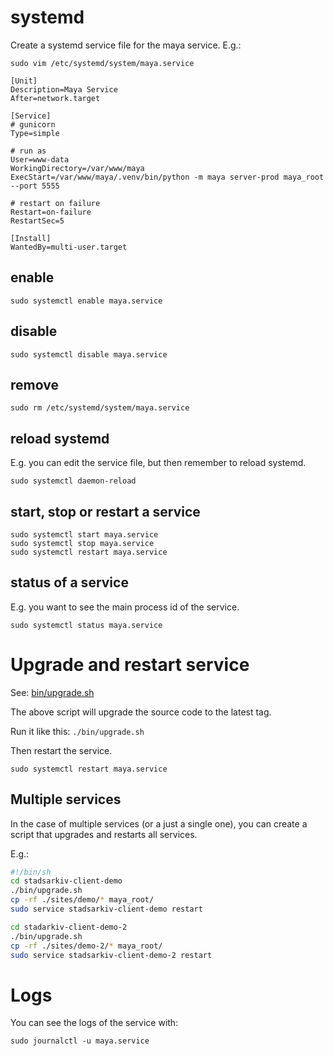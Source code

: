 # systemd

Create a systemd service file for the maya service. E.g.:

    sudo vim /etc/systemd/system/maya.service

```
[Unit]
Description=Maya Service
After=network.target

[Service]
# gunicorn
Type=simple

# run as
User=www-data
WorkingDirectory=/var/www/maya
ExecStart=/var/www/maya/.venv/bin/python -m maya server-prod maya_root --port 5555

# restart on failure
Restart=on-failure
RestartSec=5

[Install]
WantedBy=multi-user.target

```

## enable

    sudo systemctl enable maya.service

## disable

    sudo systemctl disable maya.service

## remove

    sudo rm /etc/systemd/system/maya.service 

## reload systemd

E.g. you can edit the service file, but then remember to reload systemd.
    
    sudo systemctl daemon-reload

## start, stop or restart a service
    
    sudo systemctl start maya.service
    sudo systemctl stop maya.service
    sudo systemctl restart maya.service

## status of a service

E.g. you want to see the main process id of the service.
    
    sudo systemctl status maya.service

# Upgrade and restart service

See: [bin/upgrade.sh](https://github.com/aarhusstadsarkiv/maya/blob/main/bin/upgrade.sh)

The above script will upgrade the source code to the latest tag. 

Run it like this: `./bin/upgrade.sh`

Then restart the service.

    sudo systemctl restart maya.service

## Multiple services

In the case of multiple services (or a just a single one), you can create a script that upgrades and restarts all services.

E.g.:

```bash
#!/bin/sh
cd stadsarkiv-client-demo
./bin/upgrade.sh
cp -rf ./sites/demo/* maya_root/
sudo service stadsarkiv-client-demo restart

cd stadarkiv-client-demo-2
./bin/upgrade.sh
cp -rf ./sites/demo-2/* maya_root/
sudo service stadsarkiv-client-demo-2 restart

```

# Logs

You can see the logs of the service with:

    sudo journalctl -u maya.service
